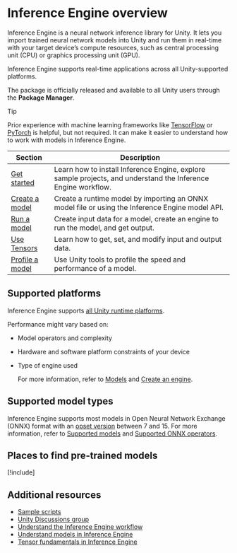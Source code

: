 # Inference Engine overview

Inference Engine is a neural network inference library for Unity. It lets you import trained neural network models into Unity and run them in real-time with your target device’s compute resources, such as central processing unit (CPU) or graphics processing unit (GPU).

Inference Engine supports real-time applications across all Unity-supported platforms.

The package is officially released and available to all Unity users through the **Package Manager**.

> [!TIP]
> Prior experience with machine learning frameworks like [TensorFlow](https://www.tensorflow.org/) or [PyTorch](https://pytorch.org/) is helpful, but not required. It can make it easier to understand how to work with models in Inference Engine.

|Section|Description|
|-|-|
|[Get started](get-started.md)|Learn how to install Inference Engine, explore sample projects, and understand the Inference Engine workflow.|
|[Create a model](create-a-model.md)|Create a runtime model by importing an ONNX model file or using the Inference Engine model API.|
|[Run a model](run-an-imported-model.md)|Create input data for a model, create an engine to run the model, and get output.|
|[Use Tensors](use-tensors.md)|Learn how to get, set, and modify input and output data.|
|[Profile a model](profile-a-model.md)|Use Unity tools to profile the speed and performance of a model.|

## Supported platforms

Inference Engine supports [all Unity runtime platforms](https://docs.unity3d.com/Documentation/Manual/PlatformSpecific.html).

Performance might vary based on:
* Model operators and complexity
* Hardware and software platform constraints of your device
* Type of engine used

   For more information, refer to [Models](models-concept.md) and [Create an engine](create-an-engine.md).

## Supported model types

Inference Engine supports most models in Open Neural Network Exchange (ONNX) format with an [opset version](https://github.com/onnx/onnx/blob/main/docs/Versioning.md#released-versions) between 7 and 15. For more information, refer to [Supported models](supported-models.md) and [Supported ONNX operators](supported-operators.md).

## Places to find pre-trained models

[!include[](snippets/model-registry.md)]

## Additional resources

- [Sample scripts](package-samples.md)
- [Unity Discussions group](https://discussions.unity.com/tag/ai)
- [Understand the Inference Engine workflow](understand-inference-engine-workflow.md)
- [Understand models in Inference Engine](models-concept.md)
- [Tensor fundamentals in Inference Engine](tensor-fundamentals.md)
